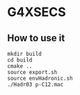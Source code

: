 # G4XSECS

## How to use it

```
mkdir build
cd build
cmake ..
source export.sh
source envHadronic.sh
./Hadr03 p-C12.mac
```
